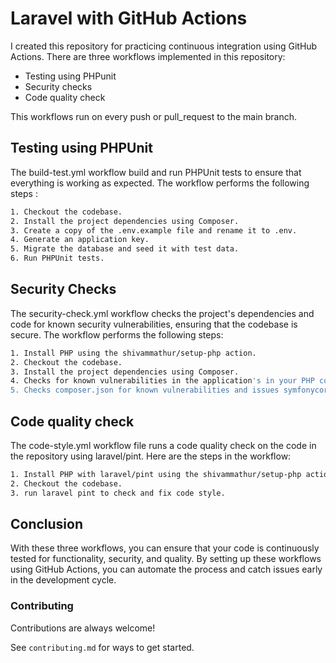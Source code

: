# Laravel with GitHub Actions

I created this repository for practicing continuous integration using GitHub Actions. There are three workflows implemented in this repository:

-   Testing using PHPunit
-   Security checks
-   Code quality check

This workflows run on every push or pull_request to the main branch.

## Testing using PHPUnit

The build-test.yml workflow build and run PHPUnit tests to ensure that everything is working as expected. The workflow performs the following steps :

```bash
1. Checkout the codebase.
2. Install the project dependencies using Composer.
3. Create a copy of the .env.example file and rename it to .env.
4. Generate an application key.
5. Migrate the database and seed it with test data.
6. Run PHPUnit tests.
```

## Security Checks

The security-check.yml workflow checks the project's dependencies and code for known security vulnerabilities, ensuring that the codebase is secure.
The workflow performs the following steps:

```bash
1. Install PHP using the shivammathur/setup-php action.
2. Checkout the codebase.
3. Install the project dependencies using Composer.
4. Checks for known vulnerabilities in the application's in your PHP code using psalm/psalm-github-security-scan action.
5. Checks composer.json for known vulnerabilities and issues symfonycorp/security-checker-action action.
```

## Code quality check

The code-style.yml workflow file runs a code quality check on the code in the repository using laravel/pint. Here are the steps in the workflow:

```bash
1. Install PHP with laravel/pint using the shivammathur/setup-php action.
2. Checkout the codebase.
3. run laravel pint to check and fix code style.
```

## Conclusion

With these three workflows, you can ensure that your code is continuously tested for functionality, security, and quality. By setting up these workflows using GitHub Actions, you can automate the process and catch issues early in the development cycle.

### Contributing

Contributions are always welcome!

See `contributing.md` for ways to get started.
